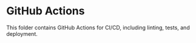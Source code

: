 # GitHub Actions

This folder contains GitHub Actions for CI/CD, including linting, tests, and deployment. 